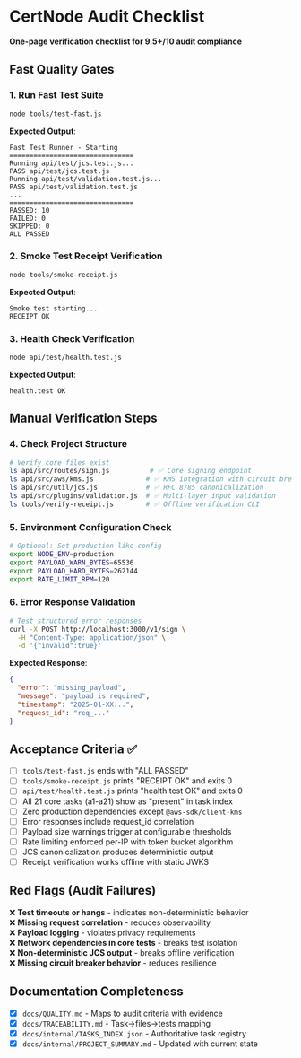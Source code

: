 # CertNode Audit Checklist

**One-page verification checklist for 9.5+/10 audit compliance**

## Fast Quality Gates

### 1. Run Fast Test Suite
```bash
node tools/test-fast.js
```

**Expected Output**: 
```
Fast Test Runner - Starting
===============================
Running api/test/jcs.test.js...
PASS api/test/jcs.test.js
Running api/test/validation.test.js...
PASS api/test/validation.test.js
...
===============================
PASSED: 10
FAILED: 0
SKIPPED: 0
ALL PASSED
```

### 2. Smoke Test Receipt Verification
```bash
node tools/smoke-receipt.js
```

**Expected Output**:
```
Smoke test starting...
RECEIPT OK
```

### 3. Health Check Verification  
```bash
node api/test/health.test.js
```

**Expected Output**:
```
health.test OK
```

## Manual Verification Steps

### 4. Check Project Structure
```bash
# Verify core files exist
ls api/src/routes/sign.js          # ✅ Core signing endpoint
ls api/src/aws/kms.js             # ✅ KMS integration with circuit breaker
ls api/src/util/jcs.js            # ✅ RFC 8785 canonicalization
ls api/src/plugins/validation.js  # ✅ Multi-layer input validation
ls tools/verify-receipt.js        # ✅ Offline verification CLI
```

### 5. Environment Configuration Check
```bash
# Optional: Set production-like config
export NODE_ENV=production
export PAYLOAD_WARN_BYTES=65536
export PAYLOAD_HARD_BYTES=262144
export RATE_LIMIT_RPM=120
```

### 6. Error Response Validation
```bash
# Test structured error responses
curl -X POST http://localhost:3000/v1/sign \
  -H "Content-Type: application/json" \
  -d '{"invalid":true}' 
```

**Expected Response**:
```json
{
  "error": "missing_payload", 
  "message": "payload is required",
  "timestamp": "2025-01-XX...",
  "request_id": "req_..."
}
```

## Acceptance Criteria ✅

- [ ] `tools/test-fast.js` ends with "ALL PASSED"
- [ ] `tools/smoke-receipt.js` prints "RECEIPT OK" and exits 0  
- [ ] `api/test/health.test.js` prints "health.test OK" and exits 0
- [ ] All 21 core tasks (a1-a21) show as "present" in task index
- [ ] Zero production dependencies except `@aws-sdk/client-kms`
- [ ] Error responses include request_id correlation
- [ ] Payload size warnings trigger at configurable thresholds
- [ ] Rate limiting enforced per-IP with token bucket algorithm
- [ ] JCS canonicalization produces deterministic output
- [ ] Receipt verification works offline with static JWKS

## Red Flags (Audit Failures)

❌ **Test timeouts or hangs** - indicates non-deterministic behavior  
❌ **Missing request correlation** - reduces observability  
❌ **Payload logging** - violates privacy requirements  
❌ **Network dependencies in core tests** - breaks test isolation  
❌ **Non-deterministic JCS output** - breaks offline verification  
❌ **Missing circuit breaker behavior** - reduces resilience

## Documentation Completeness

- [x] `docs/QUALITY.md` - Maps to audit criteria with evidence
- [x] `docs/TRACEABILITY.md` - Task→files→tests mapping  
- [x] `docs/internal/TASKS_INDEX.json` - Authoritative task registry
- [x] `docs/internal/PROJECT_SUMMARY.md` - Updated with current state